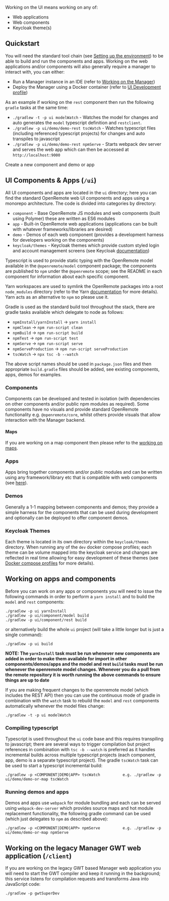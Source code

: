 Working on the UI means working on any of:

* Web applications
* Web components
* Keycloak theme(s)

## Quickstart
You will need the standard tool chain (see [Setting up the environment](./Developer-Guide%3A-Preparing-the-environment)) to be able to build and run the components and apps. Working on the web applications and/or components will also generally require a manager to interact with, you can either:

* Run a Manager instance in an IDE (refer to [Working on the Manager](./Developer-Guide%3A-Working-on-the-Manager))
* Deploy the Manager using a Docker container (refer to [UI Development profile](./Developer-Guide%3A-Docker-compose-profiles#ui-development-devyml))

As an example if working on the `rest` component then run the following `gradle` tasks at the same time:

- `./gradlew -t -p ui modelWatch` - Watches the model for changes and auto generates the `model` typescript definition and `restclient`.
- `./gradlew -p ui/demo/demo-rest tscWatch` - Watches typescript files (including referenced typescript projects) for changes and auto transpiles to javascript
- `./gradlew -p ui/demo/demo-rest npmServe` - Starts webpack dev server and serves the web app which can then be accessed at `http://localhost:9000`

 Create a new component and demo or app 

## UI Components & Apps (`/ui`)
All UI components and apps are located in the `ui` directory; here you can find the standard OpenRemote web UI components and apps using a monorepo architecture. The code is divided into categories by directory:

* `component` - Base OpenRemote JS modules and web components (built using Polymer) these are written as ES6 modules
* `app` - Built-in OpenRemote web applications (applications can be built with whatever frameworks/libraries are desired)
* `demo` - Demos of each web component (provides a development harness for developers working on the components)
* `keycloak/themes` - Keycloak themes which provide custom styled login and account management screens (see Keycloak [documentation](https://www.keycloak.org))

Typescript is used to provide static typing with the OpenRemote model available in the `@openremote/model` component package; the components are published to `npm` under the `@openremote` scope; see the README in each component for information about each specific component.

Yarn workspaces are used to symlink the OpenRemote packages into a root `node_modules` directory (refer to the Yarn [documentation](https://yarnpkg.com/) for more details). Yarn acts as an alternative to `npm` so please use it.

Gradle is used as the standard build tool throughout the stack, there are gradle tasks available which delegate to node as follows:

* `npmInstall/yarnInstall` -> `yarn install`
* `npmClean` -> `npm run-script clean`
* `npmBuild` -> `npm run-script build`
* `npmTest` -> `npm run-script test`
* `npmServe` -> `npm run-script serve`
* `npmServeProduction` -> `npm run-script serveProduction`
* `tscWatch` -> `npx tsc -b --watch`

The above script names should be used in `package.json` files and then appropriate `build.gradle` files should be added, see existing components, apps, demos for examples.

### Components
Components can be developed and tested in isolation (with dependencies on other components and/or public npm modules as required). Some components have no visuals and provide standard OpenRemote functionality e.g. `@openremote/core`, whilst others provide visuals that allow interaction with the Manager backend.

#### Maps
If you are working on a map component then please refer to the [working on maps](./Developer-Guide:).

### Apps
Apps bring together components and/or public modules and can be written using any framework/library etc that is
compatible with web components (see [here]([https://custom-elements-everywhere.com/)).

### Demos
Generally a 1-1 mapping between components and demos; they provide a simple harness for the components that can be used during development and optionally can be deployed to offer component demos. 

### Keycloak Themes
Each theme is located in its own directory within the `keycloak/themes` directory. When running any of the `dev` docker compose profiles; each theme can be volume mapped into the keycloak service and changes are reflected in real time allowing for easy development of these themes (see [Docker compose profiles](./Developer-Guide:-Docker-compose-profiles) for more details).

## Working on apps and components
Before you can work on any apps or components you will need to issue the following commands in order to perform a `yarn install` and to build the `model` and `rest` components:

```
./gradlew -p ui yarnInstall
./gradlew -p ui/component/model build
./gradlew -p ui/component/rest build
```

or alternatively build the whole `ui` project (will take a little longer but is just a single command):

```
./gradlew -p ui build
```

**NOTE: The `yarnInstall` task must be run whenever new components are added in order to make them available for import in other components/demos/apps and the model and rest `build` tasks must be run whenever the openremote model changes. Whenever you do a pull from the remote repository it is worth running the above commands to ensure things are up to date**

If you are making frequent changes to the openremote model (which includes the REST API) then you can use the continuous mode of gradle in combination with the `watch` task to rebuild the `model` and `rest` components automatically whenever the model files change:

```
./gradlew -t -p ui modelWatch
```

### Compiling typescript
Typescript is used throughout the `ui` code base and this requires transpiling to javascript; there are several ways to trigger compilation but project references in combination with `tsc -b --watch` is preferred as it handles incremental builds across multiple typescript projects (each component, app, demo is a separate typescript project). The gradle `tscWatch` task can be used to start a typescript incremental build:

```
./gradlew -p <COMPONENT|DEMO|APP> tscWatch          e.g. ./gradlew -p ui/demo/demo-or-map tscWatch
```

### Running demos and apps
Demos and apps use `webpack` for module bundling and each can be served using `webpack-dev-server` which provides source maps and hot module replacement functionality, the following gradle command can be used (which just delegates to `npm` as described above):

```
./gradlew -p <COMPONENT|DEMO|APP> npmServe          e.g. ./gradlew -p ui/demo/demo-or-map npmServe
```

## Working on the legacy Manager GWT web application (`/client`)
If you are working on the legacy GWT based Manager web application you will need to start the GWT compiler and keep it running in the background; this service listens for compilation requests and transforms Java into JavaScript code:
```
./gradlew -p gwtSuperDev
```